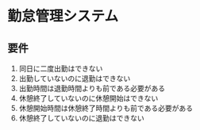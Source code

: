 # 勤怠管理システム
## 要件
1. 同日に二度出勤はできない
1. 出勤していないのに退勤はできない
1. 出勤時間は退勤時間よりも前である必要がある
1. 休憩終了していないのに休憩開始はできない
1. 休憩開始時間は休憩終了時間よりも前である必要がある
1. 休憩終了していないのに退勤はできない

